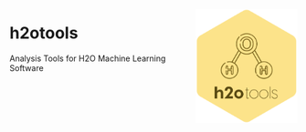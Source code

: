 <a href="https://github.com/haghish/h2otools"><img src='man/figures/logo.PNG' align="right" height="200" /></a>

# h2otools
Analysis Tools for H2O Machine Learning Software
